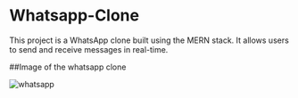 # Whatsapp-Clone
This project is a WhatsApp clone built using the MERN stack. It allows users to send and receive messages in real-time.

##Image of the whatsapp clone


![whatsapp](https://user-images.githubusercontent.com/89240335/228008047-9a8e27a6-6f61-4828-bdc8-5880bc9a5bf8.jpg)
